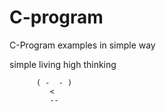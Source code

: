 # C-program
C-Program examples in simple way

simple living high thinking

          ( -  - )
             <
             --  
